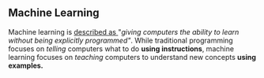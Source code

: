 ## Machine Learning

Machine learning is [described as ](https://en.wikipedia.org/wiki/Machine_learning)"_giving computers the ability to learn without being explicitly programmed"_. While traditional programming focuses on _telling_ computers what to do **using instructions**, machine learning focuses on _teaching_ computers to understand new concepts **using examples.**



